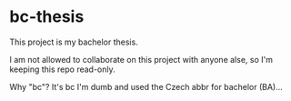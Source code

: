 # bc-thesis

This project is my bachelor thesis.

I am not allowed to collaborate on this project with anyone alse, so I'm keeping this repo read-only.

Why "bc"? It's bc I'm dumb and used the Czech abbr for bachelor (BA)...
